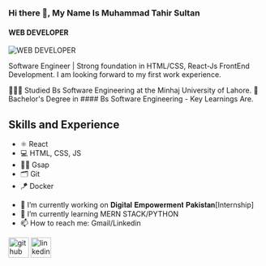 ### Hi there 👋, My Name Is Muhammad Tahir Sultan
#### WEB DEVELOPER
![WEB DEVELOPER](https://media.licdn.com/dms/image/D4D16AQFHIl9wvipZqA/profile-displaybackgroundimage-shrink_350_1400/0/1721033342121?e=1726704000&v=beta&t=ML4de29mFIVYRlEm3TTnBCHW4GAdA2dRks_V7NIfBgc)

Software Engineer | Strong foundation in HTML/CSS, React-Js FrontEnd Development. I am looking forward to my first work experience.

<!--👩🏻‍💻 Software Engineer sharing about my journey and learnings in tech.-->
👩🏻‍🎓 Studied Bs Software Engineering at the Minhaj University of Lahore.
🎯Bachelor's Degree in #### Bs Software Engineering - Key Learnings Are.
## Skills and Experience
* ⚛  React
* 💻 HTML, CSS, JS
* 🐱‍🏍 Gsap
* 🗂  Git
* 🪁 Docker
  

- 🔭 I’m currently working on 𝐃𝐢𝐠𝐢𝐭𝐚𝐥 𝐄𝐦𝐩𝐨𝐰𝐞𝐫𝐦𝐞𝐧𝐭 𝐏𝐚𝐤𝐢𝐬𝐭𝐚𝐧[Internship] 
- 🌱 I’m currently learning MERN STACK/PYTHON 
- 📫 How to reach me: Gmail/Linkedin 


[<img src='https://cdn.jsdelivr.net/npm/simple-icons@3.0.1/icons/github.svg' alt='github' height='40'>](https://github.com/Tahirsultan777) 
[<img src='https://cdn.jsdelivr.net/npm/simple-icons@3.0.1/icons/linkedin.svg' alt='linkedin' height='40'>](https://www.linkedin.com/in/m-tahir-sultan-ba5b10236/) 
